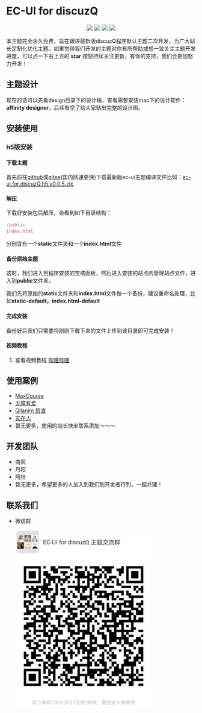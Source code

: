 # EC-UI for discuzQ

<div style="text-align: center">
  <img src="https://badgen.net/badge/EC-UI%20For%20DisuczQ/V0.0.0-alpha-20200731/blue">
  <img src="https://badgen.net/badge/DisuczQ/V1.0.200723/green">
  <img src="https://badgen.net/badge/Vuejs/V2.6.11/cyan">
  <img src="https://badgen.net/badge/uniapp/V2.0.0/yellow">
</div>

本主题完全永久免费，旨在跟进最新版discuzQ程序默认主题二次开发，为广大站长定制化优化主题。如果觉得我们开发的主题对你有所帮助或想一致关注主题开发进度，可以点一下右上方的 **star** 按钮持续关注更新，有你的支持，我们会更加努力开发！

## 主题设计

现在的话可以先看design目录下的设计稿，查看需要安装mac下的设计软件：**affinity designer**，后续有空了给大家贴出完整的设计图。

## 安装使用

### h5版安装

#### 下载主题

首先前往[github](https://github.com/SouWinds/ec-ui-discuzQ/tags)或[gitee](https://gitee.com/SouWind/ec-ui-discuzQ/releases)(国内网速更快)下载最新版ec-ui主题编译文件比如：[ec-ui.for.discuzQ.h5.v0.0.5.zip](https://github.com/SouWinds/ec-ui-discuzQ/releases/download/v0.0.5-alpha-20200727/ec-ui.for.discuzQ.h5.v0.0.5.zip)

#### 解压

下载好安装包后解压，会看到如下目录结构：

```js
/public
index.html
```

分别含有一个**static**文件夹和一个**index.html**文件

#### 备份原始主题

这时，我们进入到程序安装的宝塔面板，然后进入安装的站点内管理站点文件，进入到**public**文件夹，

我们先将原始的**static**文件夹和**index.html**文件做一个备份，建议重命名处理，比如**static-default，index.html-default**

#### 完成安装

备份好后我们只需要将刚刚下载下来的文件上传到该目录即可完成安装！

#### 视频教程

1. 查看视频教程 [哔哩哔哩](https://www.bilibili.com/video/BV1V54y1D7UV)

## 使用案例

- [MaxCourse](https://q.e-spy.cn)
- [无障有爱](https://web.xy1189.com/)
- [Qilanim 启浪](https://www.qilanim.com/)
- [实在人](https://www.10z.ren)
- 暂无更多，使用的站长快来联系添加～～～

## 开发团队
- 南风
- 丹阳
- 阿杜
- 暂无更多，希望更多的人加入到我们到开发者行列，一起共建！

## 联系我们

- 微信群

  ![image-20200727201820100](static/image/20200727202154.jpg)